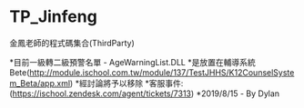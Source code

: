 TP_Jinfeng
==========

金鳳老師的程式碼集合(ThirdParty)


*目前一級轉二級預警名單 - AgeWarningList.DLL
*是放置在輔導系統Bete(http://module.ischool.com.tw/module/137/TestJHHS/K12CounselSystem_Beta/app.xml)
*經討論將予以移除
*客服事件:(https://ischool.zendesk.com/agent/tickets/7313)
*2019/8/15 - By Dylan
